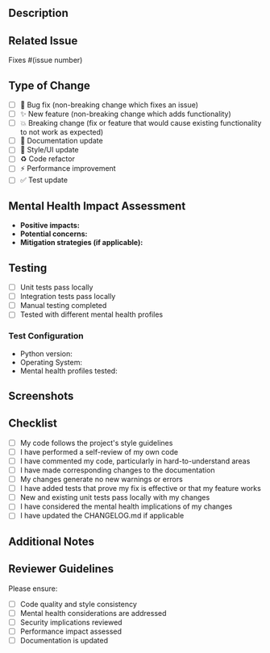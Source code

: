 ## Description
<!-- Provide a brief description of the changes in this PR -->

## Related Issue
<!-- Link to the issue this PR addresses, if applicable -->
Fixes #(issue number)

## Type of Change
<!-- Mark the relevant option with an "x" -->
- [ ] 🐛 Bug fix (non-breaking change which fixes an issue)
- [ ] ✨ New feature (non-breaking change which adds functionality)
- [ ] 💥 Breaking change (fix or feature that would cause existing functionality to not work as expected)
- [ ] 📝 Documentation update
- [ ] 🎨 Style/UI update
- [ ] ♻️ Code refactor
- [ ] ⚡ Performance improvement
- [ ] ✅ Test update

## Mental Health Impact Assessment
<!-- How do these changes affect the mental health aspects of the application? -->
- **Positive impacts:**
- **Potential concerns:**
- **Mitigation strategies (if applicable):**

## Testing
<!-- Describe the tests you ran to verify your changes -->
- [ ] Unit tests pass locally
- [ ] Integration tests pass locally
- [ ] Manual testing completed
- [ ] Tested with different mental health profiles

### Test Configuration
- Python version:
- Operating System:
- Mental health profiles tested:

## Screenshots
<!-- If applicable, add screenshots to help explain your changes -->

## Checklist
<!-- Mark completed items with an "x" -->
- [ ] My code follows the project's style guidelines
- [ ] I have performed a self-review of my own code
- [ ] I have commented my code, particularly in hard-to-understand areas
- [ ] I have made corresponding changes to the documentation
- [ ] My changes generate no new warnings or errors
- [ ] I have added tests that prove my fix is effective or that my feature works
- [ ] New and existing unit tests pass locally with my changes
- [ ] I have considered the mental health implications of my changes
- [ ] I have updated the CHANGELOG.md if applicable

## Additional Notes
<!-- Add any additional notes, concerns, or discussion points -->

## Reviewer Guidelines
<!-- For reviewers -->
Please ensure:
- [ ] Code quality and style consistency
- [ ] Mental health considerations are addressed
- [ ] Security implications reviewed
- [ ] Performance impact assessed
- [ ] Documentation is updated